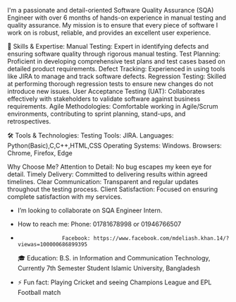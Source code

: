 I'm a passionate and detail-oriented Software Quality Assurance (SQA) Engineer with over 6 months of hands-on experience in manual testing and quality assurance. My mission is to ensure that every piece of software I work on is robust, reliable, and provides an excellent user experience.

🌟 Skills & Expertise:
Manual Testing: Expert in identifying defects and ensuring software quality through rigorous manual testing.
Test Planning: Proficient in developing comprehensive test plans and test cases based on detailed product requirements.
Defect Tracking: Experienced in using tools like JIRA to manage and track software defects.
Regression Testing: Skilled at performing thorough regression tests to ensure new changes do not introduce new issues.
User Acceptance Testing (UAT): Collaborates effectively with stakeholders to validate software against business requirements.
Agile Methodologies: Comfortable working in Agile/Scrum environments, contributing to sprint planning, stand-ups, and retrospectives.

🛠️ Tools & Technologies:
Testing Tools: JIRA.
Languages: Python(Basic),C,C++,HTML,CSS
Operating Systems: Windows.
Browsers: Chrome, Firefox, Edge

Why Choose Me?
Attention to Detail: No bug escapes my keen eye for detail.
Timely Delivery: Committed to delivering results within agreed timelines.
Clear Communication: Transparent and regular updates throughout the testing process.
Client Satisfaction: Focused on ensuring complete satisfaction with my services.

-  I’m looking to collaborate on SQA Engineer Intern.
-  How to reach me: Phone: 01781678998 or 01946766507
-                   Facebook: https://www.facebook.com/mdeliash.khan.14/?viewas=100000686899395

  🎓 Education:
B.S. in Information and Communication Technology,
Currently 7th Semester Student
Islamic University, Bangladesh
 
- ⚡ Fun fact: Playing Cricket and seeing Champions League and EPL Football match

<!---
Mdeliaskhan04/Mdeliaskhan04 is a ✨ special ✨ repository because its `README.md` (this file) appears on your GitHub profile.
You can click the Preview link to take a look at your changes.
--->
